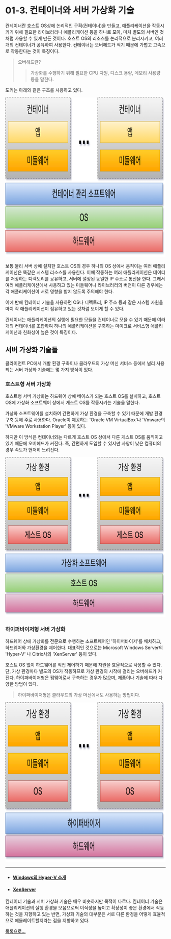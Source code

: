 # 01-3. 컨테이너와 서버 가상화 기술

컨테이너란 호스트 OS상에 논리적인 구획(컨테이너)을 만들고, 애플리케이션을 작동시키기 위해 필요한 라이브러리나 애플리케이션 등을 하나로 모아, 
마치 별도의 서버인 것처럼 사용할 수 있게 만든 것이다. 호스트 OS의 리소스를 논리적으로 분리시키고, 여러 개의 컨테이너가 공유하여 사용한다. 
컨테이너는 오버헤드가 적기 때문에 가볍고 고속으로 작동한다는 것이 특징이다.

> 오버헤드란?
> > 가상화를 수행하기 위해 필요한 CPU 자원, 디스크 용량, 메모리 사용량 등을 말한다.

도커는 아래와 같은 구조를 사용하고 있다.

<img src="images/pic01.png" width="700" height="500" alt="Docker에서 사용하는 컨테이너 기술">

보통 물리 서버 상에 설치한 호스트 OS의 경우 하나의 OS 상에서 움직이는 여러 애플리케이션은 똑같은 시스템 리소스를 사용한다. 이때 작동하는 여러 애플리케이션은 
데이터를 저장하는 디렉토리를 공유하고, 서버에 설정된 동일한 IP 주소로 통신을 한다. 그래서 여러 애플리케이션에서 사용하고 있는 미들웨어나 라이브러리의 
버전이 다른 경우에는 각 애플리케이션이 서로 영향을 받지 않도록 주의해야 한다.

이에 반해 컨테이너 기술을 사용하면 OS나 디렉토리, IP 주소 등과 같은 시스템 자원을 마치 각 애플리케이션이 점유하고 있는 것처럼 보이게 할 수 있다.

컨테이너는 애플리케이션의 실행에 필요한 모듈을 컨테이너로 모을 수 있기 때문에 여러 개의 컨테이너를 조합하여 하나의 애플리케이션을 구축하는 마이크로 
서비스형 애플리케이션과 친화성이 높은 것이 특징이다.

## 서버 가상화 기술들

클라이언트 PC에서 개발 환경 구축이나 클라우드의 가상 머신 서비스 등에서 널리 사용되는 서버 가상화 기술에는 몇 가지 방식이 있다.

### 호스트형 서버 가상화

호스트형 서버 가상화는 하드웨어 상에 베이스가 되는 호스트 OS를 설치하고, 호스트 OS에 가상화 소프트웨어 상에서 게스트 OS를 작동시키는 기술을 말한다.

가상화 소프트웨어를 설치하여 간편하게 가상 환경을 구축할 수 있기 때문에 개발 환경 구축 등에 주로 사용한다. Oracle이 제공하는 'Oracle VM VirtualBox'나 
'Vmware의 'VMware Workstation Player' 등이 있다.

하지만 이 방식은 컨테이너와는 다르게 호스트 OS 상에서 다른 게스트 OS를 움직이고 있기 때문에 오버헤드가 커진다. 즉, 간편하게 도입할 수 있지만 사양이 
낮은 컴퓨터의 경우 속도가 현저히 느려진다.

<img src="images/pic02.png" width="700" height="500" alt="호스트형 가상화">

### 하이퍼바이저형 서버 가상화

하드웨어 상에 가상화를 전문으로 수행하는 소프트웨어인 '하이퍼바이저'를 배치하고, 하드웨어와 가상환경을 제어한다. 대표적인 것으로는 Microsoft Windows 
Server의 'Hyper-V' 나 Citrix사의 'XenServer' 등이 있다.

호스트 OS 없이 하드웨어를 직접 제어하기 때문에 자원을 효율적으로 사용할 수 있다. 단, 가상 환경마다 별도의 OS가 작동하므로 가상 환경의 시작에 걸리는 
오버헤드가 커진다. 하이퍼바이저형은 펌웨어로서 구축하는 경우가 많으며, 제품이나 기술에 따라 다양한 방법이 있다.

> 하이퍼바이저형은 클라우드의 가상 머신에서도 사용하는 방법이다.

<img src="images/pic03.png" width="700" height="500" alt="하이퍼바이저형 가상화">

---

+ #### [Windows의 Hyper-V 소개](https://learn.microsoft.com/ko-kr/virtualization/hyper-v-on-windows/about)
+ #### [XenServer](https://docs.xenserver.com/ko-kr/citrix-hypervisor)

컨테이너 기술과 서버 가상화 기술은 매우 비슷하지만 목적이 다르다. 컨테이너 기술은 애플리케이션의 실행 환경을 모음으로써 이식성을 높이고 확장성이 좋은 
환경에서 작동하는 것을 지향하고 있는 반면, 가상화 기술의 대부분은 서로 다른 환경을 어떻게 효율적으로 에뮬레이트할지라는 점을 지향하고 있다.


[목록으로...](../index.md)

